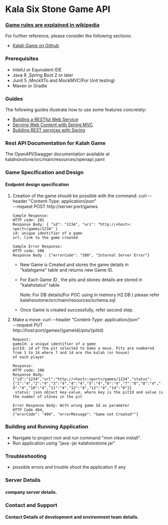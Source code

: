 # Kala Six Stone Game API

### [Game rules are explained in wikipedia](https://en.wikipedia.org/wiki/Kalah)
For further reference, please consider the following sections:

* [Kalah Game on Github](https://github.com/sandeepsai39/kalahgame)

### Prerequisites
   * IntellJ or Equivalent IDE
   * Java 8 ,Spring Boot 2 or later
   * Junit 5 ,MockItTo and MockMVC(For Unit testing)
   * Maven or Gradle

### Guides
The following guides illustrate how to use some features concretely:
* [Building a RESTful Web Service](https://spring.io/guides/gs/rest-service/)
* [Serving Web Content with Spring MVC](https://spring.io/guides/gs/serving-web-content/)
* [Building REST services with Spring](https://spring.io/guides/tutorials/bookmarks/)

### Rest API Documentation for Kalah Game  
The OpenAPI/Swagger documentation available at kalahsixstone/src/main/resources/openapi.yaml 

### Game Specification and Design
#### Endpoint design specification
1. Creation of the game should be possible with the command:
   curl --header "Content-Type: application/json" \
   --request POST http://server:port/games 


       Sample Response:
       HTTP code: 201
       Response Body: { "id": "1234", "uri": "http://<host>:<port>/games/1234" }
       id: unique identifier of a game
       url: link to the game created
   
       Sample Error Response:
       HTTP code: 500
       Response Body : {"errorCode": "500", "Internal Server Error"}

   * New Game is Created and stores the game details in      
     "kalahgame" table and returns new Game ID.
   * For Each Game ID , the pits and stones details
     are stored in "kalahstatus" table.
      
      Note: For DB details(For POC using In memory H2 DB ) please refer 
      kalahsixstone/src/main/resources/schema.sql
   * Once Game is created successfully, refer second step. 

2. Make a move:
   curl --header "Content-Type: application/json" \
   --request PUT \
   http://host:port/games/{gameId}/pits/{pitId}
   
       Request:
       gameId: a unique identifier of a game
       pitId: id of the pit selected to make a move. Pits are numbered from 1 to 14 where 7 and 14 are the kalah (or house)
       of each player
   
       Response:
       HTTP code: 200
       Response Body:
       {"id":"1234","url":"http://<host>:<port>/games/1234","status":{"1":"4","2":"4","3":"4","4":"4","5":"4","6":"4","7":"0","8":"4","
       9":"4","10":"4","11":"4","12":"4","13":"4","14":"0"}}
        status: json object key-value, where key is the pitId and value is the number of stones in the pit
       
       Error Response Body: With wrong game Id as parameter
       HTTP Code 404,
       {"erorCode": "404", "errorMessage": "Game not Created""}

### Building and Running Application
   * Navigate to project root and run command "mvn clean install".
   * Run application using "java -jar kalahsixstone.jar"

### Troubleshooting
   * possible errors and trouble shoot the application if any

### Server Details
   #### company server details.  

### Contact and Support
  #### Contact Details of development and environment team details.
